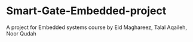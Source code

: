 # Smart-Gate-Embedded-project
A project for Embedded systems course by Eid Maghareez, Talal Aqaileh, Noor Qudah
